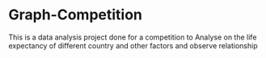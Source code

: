 # Graph-Competition
This is a data analysis project done for a competition to Analyse on the life expectancy of different country and other factors and observe relationship
